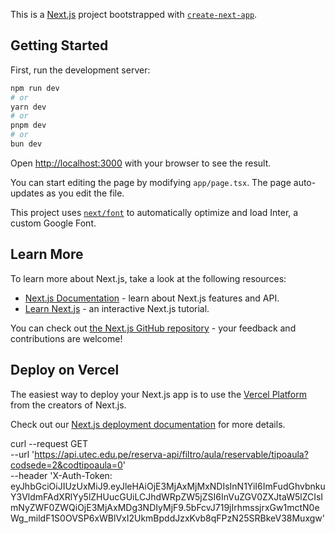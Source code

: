 This is a [Next.js](https://nextjs.org/) project bootstrapped with [`create-next-app`](https://github.com/vercel/next.js/tree/canary/packages/create-next-app).

## Getting Started

First, run the development server:

```bash
npm run dev
# or
yarn dev
# or
pnpm dev
# or
bun dev
```

Open [http://localhost:3000](http://localhost:3000) with your browser to see the result.

You can start editing the page by modifying `app/page.tsx`. The page auto-updates as you edit the file.

This project uses [`next/font`](https://nextjs.org/docs/basic-features/font-optimization) to automatically optimize and load Inter, a custom Google Font.

## Learn More

To learn more about Next.js, take a look at the following resources:

- [Next.js Documentation](https://nextjs.org/docs) - learn about Next.js features and API.
- [Learn Next.js](https://nextjs.org/learn) - an interactive Next.js tutorial.

You can check out [the Next.js GitHub repository](https://github.com/vercel/next.js/) - your feedback and contributions are welcome!

## Deploy on Vercel

The easiest way to deploy your Next.js app is to use the [Vercel Platform](https://vercel.com/new?utm_medium=default-template&filter=next.js&utm_source=create-next-app&utm_campaign=create-next-app-readme) from the creators of Next.js.

Check out our [Next.js deployment documentation](https://nextjs.org/docs/deployment) for more details.

curl --request GET \
 --url 'https://api.utec.edu.pe/reserva-api/filtro/aula/reservable/tipoaula?codsede=2&codtipoaula=0' \
 --header 'X-Auth-Token: eyJhbGciOiJIUzUxMiJ9.eyJleHAiOjE3MjAxMjMxNDIsInN1YiI6ImFudGhvbnkuY3VldmFAdXRlYy5lZHUucGUiLCJhdWRpZW5jZSI6InVuZGV0ZXJtaW5lZCIsImNyZWF0ZWQiOjE3MjAxMDg3NDIyMjF9.5bFcvJ719jIrhmssjrxGw1mctN0eWg_mildF1S0OVSP6xWBlVxI2UkmBpddJzxKvb8qFPzN25SRBkeV38Muxgw'
